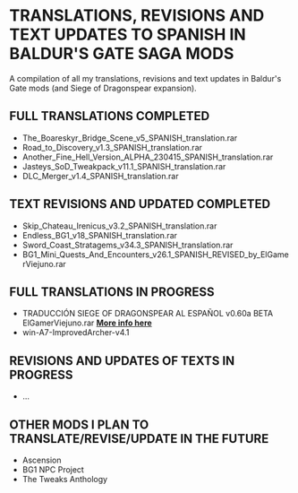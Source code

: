 # TRANSLATIONS, REVISIONS AND TEXT UPDATES TO SPANISH IN BALDUR'S GATE SAGA MODS
A compilation of all my translations, revisions and text updates in Baldur's Gate mods (and Siege of Dragonspear expansion).

## FULL TRANSLATIONS COMPLETED
- The_Boareskyr_Bridge_Scene_v5_SPANISH_translation.rar
- Road_to_Discovery_v1.3_SPANISH_translation.rar
- Another_Fine_Hell_Version_ALPHA_230415_SPANISH_translation.rar
- Jasteys_SoD_Tweakpack_v11.1_SPANISH_translation.rar
- DLC_Merger_v1.4_SPANISH_translation.rar

## TEXT REVISIONS AND UPDATED COMPLETED
- Skip_Chateau_Irenicus_v3.2_SPANISH_translation.rar
- Endless_BG1_v18_SPANISH_translation.rar
- Sword_Coast_Stratagems_v34.3_SPANISH_translation.rar
- BG1_Mini_Quests_And_Encounters_v26.1_SPANISH_REVISED_by_ElGamerViejuno.rar

## FULL TRANSLATIONS IN PROGRESS
- TRADUCCIÓN SIEGE OF DRAGONSPEAR AL ESPAÑOL v0.60a BETA ElGamerViejuno.rar **[More info here](https://github.com/ElGamerViejuno/translation-siege-of-dragonspear-into-spanish)**
- win-A7-ImprovedArcher-v4.1 

## REVISIONS AND UPDATES OF TEXTS IN PROGRESS
- ...

## OTHER MODS I PLAN TO TRANSLATE/REVISE/UPDATE IN THE FUTURE
- Ascension
- BG1 NPC Project
- The Tweaks Anthology
